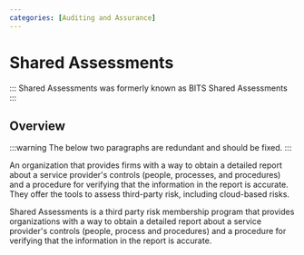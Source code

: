 ```yaml
---
categories: [Auditing and Assurance]
---
```


# Shared Assessments

:::
Shared Assessments was formerly known as BITS Shared Assessments
:::

## Overview

:::warning
The below two paragraphs are redundant and should be fixed.
:::

An organization that provides firms with a way to obtain a detailed report about a service provider's controls (people, processes, and procedures) and a procedure for verifying that the information in the report is accurate. They offer the tools to assess third-party risk, including cloud-based risks.

Shared Assessments is a third party risk membership program that provides organizations with a way to obtain a detailed report about a service provider's controls (people, process and procedures) and a procedure for verifying that the information in the report is accurate.
